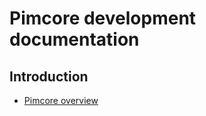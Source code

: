 # Pimcore development documentation

## Introduction

* [Pimcore overview](!Development_Documentation/Overview) 
